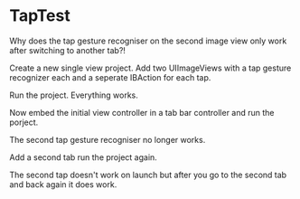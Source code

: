 TapTest
=======

Why does the tap gesture recogniser on the second image view only work after switching to another tab?!


Create a new single view project. Add two UIImageViews with a tap gesture recognizer each and a seperate IBAction for each tap.

Run the project. Everything works.

Now embed the initial view controller in a tab bar controller and run the porject.

The second tap gesture recogniser no longer works.

Add a second tab run the project again.

The second tap doesn't work on launch but after you go to the second tab and back again it does work.
